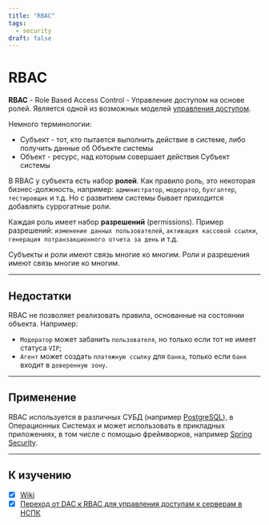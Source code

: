 ```yaml
---
title: "RBAC"
tags:
  - security
draft: false
---
```


# RBAC

__RBAC__ - Role Based Access Control - Управление доступом на основе ролей.
Является одной из возможных моделей [управления доступом](./access_control.md).

Немного терминологии:
- Субъект - тот, кто пытается выполнить действие в системе, либо получить данные об Объекте системы
- Объект - ресурс, над которым совершает действия Субъект системы

В RBAC у субъекта есть набор __ролей__.
Как правило роль, это некоторая бизнес-должность, например: `администратор`, `модератор`, `бухгалтер`, `тестировщик` и т.д.
Но с развитием системы бывает приходится добавлять суррогатные роли.

Каждая роль имеет набор __разрешений__ (permissions).
Пример разрешений: `изменение данных пользователей`, `активация кассовой ссылки`, `генерация потранзакционного отчета за день` и т.д.

Субъекты и роли имеют связь многие ко многим.
Роли и разрешения имеют связь многие ко многим.


---
## Недостатки

RBAC не позволяет реализовать правила, основанные на состоянии объекта.
Например: 
- `Модератор` может забанить `пользователя`, но только если тот не имеет статуса `VIP`;
- `Агент` может создать `платежную ссылку` для `банка`, только если `банк` входит в `доверенную зону`.

 
---
## Применение

RBAC используется в различных СУБД (например [PostgreSQL](../database/postgresql.md)), в Операционных Системах и может использовать в прикладных приложениях, в том числе с помощью фреймворков, например [Spring Security](../spring/spring_security.md).

---
## К изучению

- [X] [Wiki](https://ru.wikipedia.org/wiki/%D0%A3%D0%BF%D1%80%D0%B0%D0%B2%D0%BB%D0%B5%D0%BD%D0%B8%D0%B5_%D0%B4%D0%BE%D1%81%D1%82%D1%83%D0%BF%D0%BE%D0%BC_%D0%BD%D0%B0_%D0%BE%D1%81%D0%BD%D0%BE%D0%B2%D0%B5_%D1%80%D0%BE%D0%BB%D0%B5%D0%B9)
- [X] [Переход от DAC к RBAC для управления доступам к серверам в НСПК](https://habr.com/ru/companies/nspk/articles/693148/)